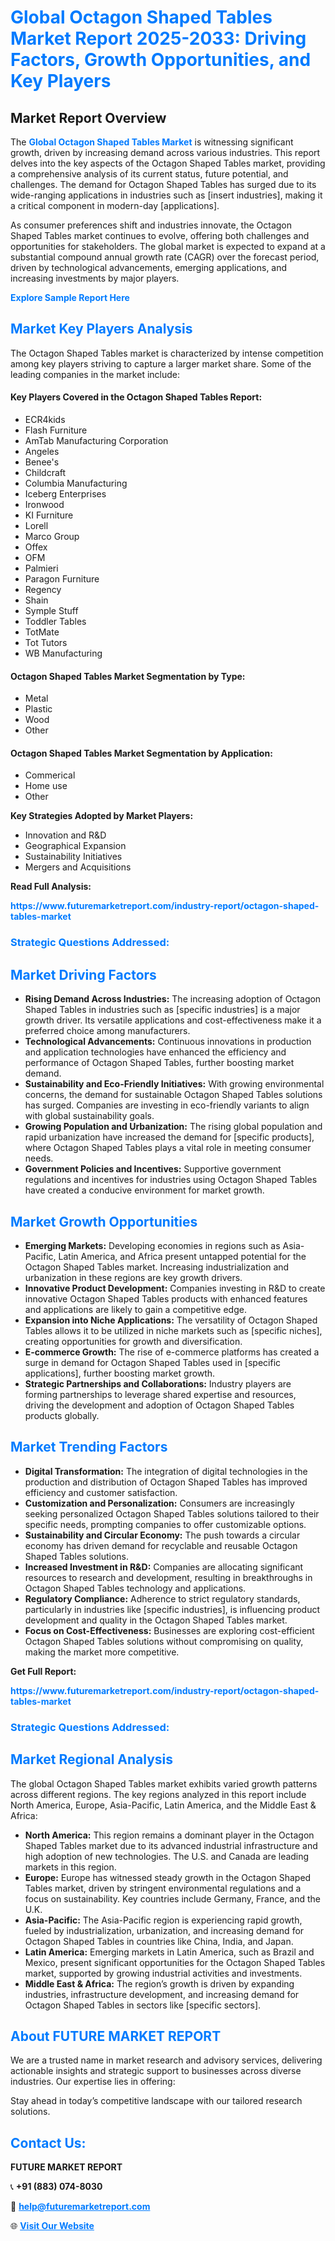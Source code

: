 <h1 style="color: #007BFF;">Global Octagon Shaped Tables Market Report 2025-2033: Driving Factors, Growth Opportunities, and Key Players</h1>

<section id="overview">
<h2>Market Report Overview</h2>
<p>The <a href="https://www.futuremarketreport.com/industry-report/octagon-shaped-tables-market" style="color: #007BFF; text-decoration: none;"><strong>Global Octagon Shaped Tables Market</strong></a> is witnessing significant growth, driven by increasing demand across various industries. This report delves into the key aspects of the Octagon Shaped Tables market, providing a comprehensive analysis of its current status, future potential, and challenges. The demand for Octagon Shaped Tables has surged due to its wide-ranging applications in industries such as [insert industries], making it a critical component in modern-day [applications].</p>
<p>As consumer preferences shift and industries innovate, the Octagon Shaped Tables market continues to evolve, offering both challenges and opportunities for stakeholders. The global market is expected to expand at a substantial compound annual growth rate (CAGR) over the forecast period, driven by technological advancements, emerging applications, and increasing investments by major players.</p>
</section>

<section id="overview">
<p><a href="https://www.futuremarketreport.com/request-sample/reportId=31729" style="color: #007BFF; text-decoration: none;"><strong>Explore Sample Report Here</strong></a></p>
</section>

<section id="key-players">
<h2 style="color: #007BFF;">Market Key Players Analysis</h2>
<p>The Octagon Shaped Tables market is characterized by intense competition among key players striving to capture a larger market share. Some of the leading companies in the market include:</p>
<h4>Key Players Covered in the Octagon Shaped Tables Report:</h4>
<ul><li>ECR4kids</li><li>Flash Furniture</li><li>AmTab Manufacturing Corporation</li><li>Angeles</li><li>Benee&#039;s</li><li>Childcraft</li><li>Columbia Manufacturing</li><li>Iceberg Enterprises</li><li>Ironwood</li><li>KI Furniture</li><li>Lorell</li><li>Marco Group</li><li>Offex</li><li>OFM</li><li>Palmieri</li><li>Paragon Furniture</li><li>Regency</li><li>Shain</li><li>Symple Stuff</li><li>Toddler Tables</li><li>TotMate</li><li>Tot Tutors</li><li>WB Manufacturing</li></ul>
<h4>Octagon Shaped Tables Market Segmentation by Type:</h4>
<ul><li>Metal</li><li>Plastic</li><li>Wood</li><li>Other</li></ul>

<h4>Octagon Shaped Tables Market Segmentation by Application:</h4>
<ul><li>Commerical</li><li>Home use</li><li>Other</li></ul>
<p><strong>Key Strategies Adopted by Market Players:</strong></p>
<ul>
<li>Innovation and R&D</li>
<li>Geographical Expansion</li>
<li>Sustainability Initiatives</li>
<li>Mergers and Acquisitions</li>
</ul>
</section>

<section>
<p><strong>Read Full Analysis: </strong></p><a href="https://www.futuremarketreport.com/industry-report/octagon-shaped-tables-market" style="color: #007BFF; text-decoration: none;"><strong>https://www.futuremarketreport.com/industry-report/octagon-shaped-tables-market</strong></a>
<h3 style="color: #007BFF;">Strategic Questions Addressed:</h3>
</section>

<section id="driving-factors">
<h2 style="color: #007BFF;">Market Driving Factors</h2>
<ul>
<li><strong>Rising Demand Across Industries:</strong> The increasing adoption of Octagon Shaped Tables in industries such as [specific industries] is a major growth driver. Its versatile applications and cost-effectiveness make it a preferred choice among manufacturers.</li>
<li><strong>Technological Advancements:</strong> Continuous innovations in production and application technologies have enhanced the efficiency and performance of Octagon Shaped Tables, further boosting market demand.</li>
<li><strong>Sustainability and Eco-Friendly Initiatives:</strong> With growing environmental concerns, the demand for sustainable Octagon Shaped Tables solutions has surged. Companies are investing in eco-friendly variants to align with global sustainability goals.</li>
<li><strong>Growing Population and Urbanization:</strong> The rising global population and rapid urbanization have increased the demand for [specific products], where Octagon Shaped Tables plays a vital role in meeting consumer needs.</li>
<li><strong>Government Policies and Incentives:</strong> Supportive government regulations and incentives for industries using Octagon Shaped Tables have created a conducive environment for market growth.</li>
</ul>
</section>

<section id="growth-opportunities">
<h2 style="color: #007BFF;">Market Growth Opportunities</h2>
<ul>
<li><strong>Emerging Markets:</strong> Developing economies in regions such as Asia-Pacific, Latin America, and Africa present untapped potential for the Octagon Shaped Tables market. Increasing industrialization and urbanization in these regions are key growth drivers.</li>
<li><strong>Innovative Product Development:</strong> Companies investing in R&D to create innovative Octagon Shaped Tables products with enhanced features and applications are likely to gain a competitive edge.</li>
<li><strong>Expansion into Niche Applications:</strong> The versatility of Octagon Shaped Tables allows it to be utilized in niche markets such as [specific niches], creating opportunities for growth and diversification.</li>
<li><strong>E-commerce Growth:</strong> The rise of e-commerce platforms has created a surge in demand for Octagon Shaped Tables used in [specific applications], further boosting market growth.</li>
<li><strong>Strategic Partnerships and Collaborations:</strong> Industry players are forming partnerships to leverage shared expertise and resources, driving the development and adoption of Octagon Shaped Tables products globally.</li>
</ul>
</section>

<section id="trending-factors">
<h2 style="color: #007BFF;">Market Trending Factors</h2>
<ul>
<li><strong>Digital Transformation:</strong> The integration of digital technologies in the production and distribution of Octagon Shaped Tables has improved efficiency and customer satisfaction.</li>
<li><strong>Customization and Personalization:</strong> Consumers are increasingly seeking personalized Octagon Shaped Tables solutions tailored to their specific needs, prompting companies to offer customizable options.</li>
<li><strong>Sustainability and Circular Economy:</strong> The push towards a circular economy has driven demand for recyclable and reusable Octagon Shaped Tables solutions.</li>
<li><strong>Increased Investment in R&D:</strong> Companies are allocating significant resources to research and development, resulting in breakthroughs in Octagon Shaped Tables technology and applications.</li>
<li><strong>Regulatory Compliance:</strong> Adherence to strict regulatory standards, particularly in industries like [specific industries], is influencing product development and quality in the Octagon Shaped Tables market.</li>
<li><strong>Focus on Cost-Effectiveness:</strong> Businesses are exploring cost-efficient Octagon Shaped Tables solutions without compromising on quality, making the market more competitive.</li>
</ul>
</section>

<section>
<p><strong>Get Full Report: </strong></p><a href="https://www.futuremarketreport.com/industry-report/octagon-shaped-tables-market" style="color: #007BFF; text-decoration: none;"><strong>https://www.futuremarketreport.com/industry-report/octagon-shaped-tables-market</strong></a>
<h3 style="color: #007BFF;">Strategic Questions Addressed:</h3>
</section>


<section id="regional-analysis">
<h2 style="color: #007BFF;">Market Regional Analysis</h2>
<p>The global Octagon Shaped Tables market exhibits varied growth patterns across different regions. The key regions analyzed in this report include North America, Europe, Asia-Pacific, Latin America, and the Middle East & Africa:</p>
<ul>
<li><strong>North America:</strong> This region remains a dominant player in the Octagon Shaped Tables market due to its advanced industrial infrastructure and high adoption of new technologies. The U.S. and Canada are leading markets in this region.</li>
<li><strong>Europe:</strong> Europe has witnessed steady growth in the Octagon Shaped Tables market, driven by stringent environmental regulations and a focus on sustainability. Key countries include Germany, France, and the U.K.</li>
<li><strong>Asia-Pacific:</strong> The Asia-Pacific region is experiencing rapid growth, fueled by industrialization, urbanization, and increasing demand for Octagon Shaped Tables in countries like China, India, and Japan.</li>
<li><strong>Latin America:</strong> Emerging markets in Latin America, such as Brazil and Mexico, present significant opportunities for the Octagon Shaped Tables market, supported by growing industrial activities and investments.</li>
<li><strong>Middle East & Africa:</strong> The region’s growth is driven by expanding industries, infrastructure development, and increasing demand for Octagon Shaped Tables in sectors like [specific sectors].</li>
</ul>
</section>

<footer>
<h2 style="color: #007BFF;">About FUTURE MARKET REPORT</h2>
<p>We are a trusted name in market research and advisory services, delivering actionable insights and strategic support to businesses across diverse industries. Our expertise lies in offering:</p>

<p>Stay ahead in today’s competitive landscape with our tailored research solutions.</p>

<h2 style="color: #007BFF;">Contact Us:</h2>
<p><strong>FUTURE MARKET REPORT</strong></p>
<p>📞 <strong>+91 (883) 074-8030</strong></p>
<p>📧 <strong><a href="mailto:help@futuremarketreport.com" style="color: #007BFF;">help@futuremarketreport.com</a></strong></p>
<p>🌐 <strong><a href="https://www.futuremarketreport.com/" style="color: #007BFF;">Visit Our Website</a></strong></p>
</footer>